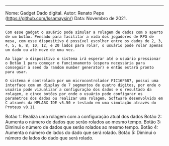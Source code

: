 

*********************************
Nome:  Gadget Dado digital. 
Autor: Renato Pepe  (https://github.com/Issamaysin/)
Data:  Novembro de 2021.
*********************************

	Com esse gadget o usuário pode simular a rolagem de dados com o aperto de um botão. Pensado para facilitar a vida dos jogadores de RPG de mesa, com esse dispositivo é possível escolher entre os dados de 2, 3, 4, 5, 6, 8, 10, 12, e 20 lados para rolar, o usuário pode rolar apenas um dado ou até nove de uma vez.	

	Ao ligar o dispositivo o sistema irá esperar até o usuário pressionar o Botão 1 para começar o funcionamento (espera necessária para conseguir a seed do random number generator) e então estará pronto para usar.
	
	O sistema é controlado por um microcontrolador PIC16F687, possui uma interface com um display de 7 segmentos de quatro digitos, por onde o usuário pode vizualizar a configuração dos dados e o resultado da rolagem, e cinco botões por onde o usuário pode configurar os parametros dos dados ou realizar uma rolagem. Software desenvolvido em C através da MPLABX IDE v5.50 e testado em uma simulação através do Proteus v8.11


Botão 1: Realiza uma rolagem com a configuração atual dos dados
Botão 2: Aumenta o número de dados que serão rolados ao mesmo tempo.
Botão 3: Diminui o número de dados que serão rolados ao mesmo tempo.
Botão 4: Aumenta o número de lados do dado que será rolado.
Botão 5: Diminui o número de lados do dado que será rolado.


